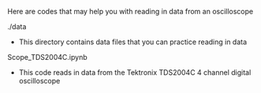 Here are codes that may help you with reading in data from an oscilloscope

./data
* This directory contains data files that you can practice reading in data

Scope_TDS2004C.ipynb
* This code reads in data from the Tektronix TDS2004C 4 channel digital oscilloscope
